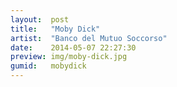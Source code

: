 ```yaml
---
layout:  post
title:   "Moby Dick"
artist:  "Banco del Mutuo Soccorso"
date:    2014-05-07 22:27:30
preview: img/moby-dick.jpg
gumid:   mobydick
---
```


<!-- vim: set tw=79 spell spelllang=en: -->
